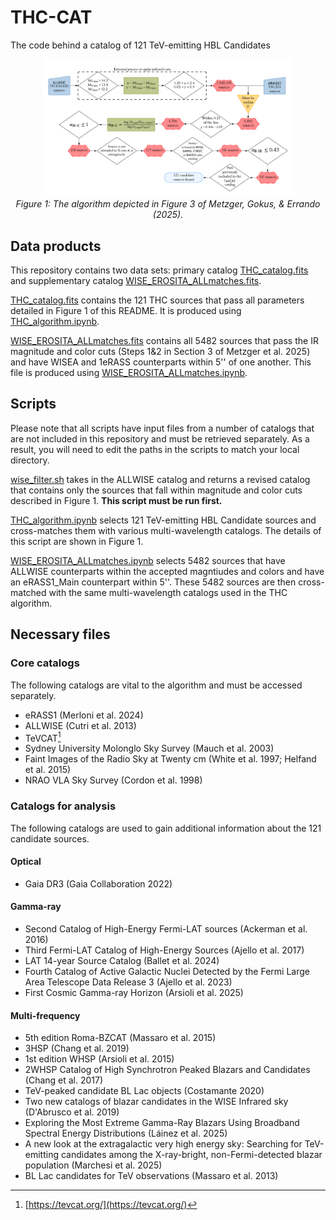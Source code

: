 # THC-CAT
The code behind a catalog of 121 TeV-emitting HBL Candidates 
<p align="center">
  <img src="FIGURES/fig3.png" alt="ALG" width="400"/>
  <i><br> Figure 1: The algorithm depicted in Figure 3 of Metzger, Gokus, & Errando (2025).</i>
</p>

## Data products
This repository contains two data sets: primary catalog [THC_catalog.fits](./CATALOGS/THC_catalog.fits) and supplementary catalog [WISE_EROSITA_ALLmatches.fits](./CATALOGS/WISE_EROSITA_ALLmatches.fits). 

[THC_catalog.fits](./CATALOGS/THC_catalog.fits) contains the 121 THC sources that pass all parameters detailed in Figure 1 of this README. It is produced using [THC_algorithm.ipynb](THC_algorithm.ipynb). 

[WISE_EROSITA_ALLmatches.fits](./CATALOGS/WISE_EROSITA_ALLmatches.fits) contains all 5482 sources that pass the IR magnitude and color cuts (Steps 1&2 in Section 3 of Metzger et al. 2025) and have WISEA and 1eRASS counterparts within 5'' of one another. This file is produced using [WISE_EROSITA_ALLmatches.ipynb](WISE_EROSITA_ALLmatches.ipynb). 


## Scripts
Please note that all scripts have input files from a number of catalogs that are not included in this repository and must be retrieved separately. As a result, you will need to edit the paths in the scripts to match your local directory. 


[wise_filter.sh](wise_filter.sh) takes in the ALLWISE catalog and returns a revised catalog that contains only the sources that fall within magnitude and color cuts described in Figure 1. **This script must be run first.**

[THC_algorithm.ipynb](THC_algorithm.ipynb) selects 121 TeV-emitting HBL Candidate sources and cross-matches them with various multi-wavelength catalogs. The details of this script are shown in Figure 1. 

[WISE_EROSITA_ALLmatches.ipynb](WISE_EROSITA_ALLmatches.ipynb) selects 5482 sources that have ALLWISE counterparts within the accepted magntiudes and colors and have an eRASS1_Main counterpart within 5''. These 5482 sources are then cross-matched with the same multi-wavelength catalogs used in the THC algorithm. 

## Necessary files 

### Core catalogs
The following catalogs are vital to the algorithm and must be accessed separately. 
* eRASS1 (Merloni et al. 2024)
* ALLWISE (Cutri et al. 2013)
* TeVCAT[^1]
* Sydney University Molonglo Sky Survey (Mauch et al. 2003)
* Faint Images of the Radio Sky at Twenty cm (White et al. 1997; Helfand et al. 2015)
* NRAO VLA Sky Survey (Cordon et al. 1998)

### Catalogs for analysis 
The following catalogs are used to gain additional information about the 121 candidate sources.  

#### Optical 
* Gaia DR3 (Gaia Collaboration 2022) 

#### Gamma-ray 
* Second Catalog of High-Energy Fermi-LAT sources (Ackerman et al. 2016)
* Third Fermi-LAT Catalog of High-Energy Sources (Ajello et al. 2017)
* LAT 14-year Source Catalog (Ballet et al. 2024)
* Fourth Catalog of Active Galactic Nuclei Detected by the Fermi Large Area Telescope Data Release 3 (Ajello et al. 2023)
* First Cosmic Gamma-ray Horizon (Arsioli et al. 2025)

#### Multi-frequency 
* 5th edition Roma-BZCAT (Massaro et al. 2015)
* 3HSP (Chang et al. 2019)
* 1st edition WHSP (Arsioli et al. 2015)
* 2WHSP Catalog of High Synchrotron Peaked Blazars and Candidates (Chang et al. 2017)
* TeV-peaked candidate BL Lac objects (Costamante 2020)
* Two new catalogs of blazar candidates in the WISE Infrared sky (D'Abrusco et al. 2019)
* Exploring the Most Extreme Gamma-Ray Blazars Using Broadband Spectral Energy Distributions (Láinez et al. 2025)
* A new look at the extragalactic very high energy sky: Searching for TeV-emitting candidates among the X-ray-bright, non-Fermi-detected blazar population (Marchesi et al. 2025)
* BL Lac candidates for TeV observations (Massaro et al. 2013)


[^1]: [https://tevcat.org/](https://tevcat.org/)